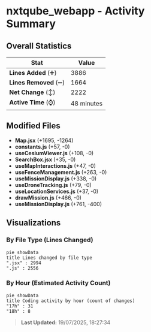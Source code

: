 # nxtqube_webapp - Activity Summary 

## Overall Statistics

| Stat                   | Value                                                             |
| ---------------------- | ----------------------------------------------------------------- |
| **Lines Added** (➕)   | 3886                                          |
| **Lines Removed** (➖) | 1664                                        |
| **Net Change** (↕)    | 2222                |
| **Active Time** (⌚)   | 48 minutes |


## Modified Files
- **Map.jsx** (+1695, -1264)
- **constants.js** (+57, -0)
- **useCesiumViewer.js** (+108, -0)
- **SearchBox.jsx** (+35, -0)
- **useMapInteractions.js** (+47, -0)
- **useFenceManagement.js** (+263, -0)
- **useMissionDisplay.js** (+338, -0)
- **useDroneTracking.js** (+79, -0)
- **useLocationServices.js** (+37, -0)
- **drawMission.js** (+466, -0)
- **useMissionDisplay.js** (+761, -400)

## Visualizations

### By File Type (Lines Changed)

```mermaid
pie showData
title Lines changed by file type
".jsx" : 2994
".js" : 2556
```

### By Hour (Estimated Activity Count)

```mermaid
pie showData
title Coding activity by hour (count of changes)
"17h" : 31
"18h" : 8
```


> **Last Updated:** 19/07/2025, 18:27:34